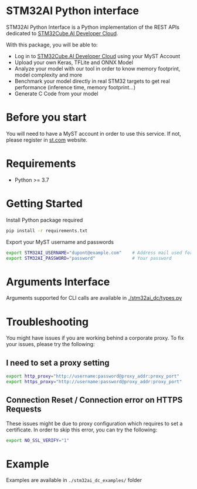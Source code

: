 # STM32AI Python interface
STM32AI Python Interface is a Python implementation of the REST APIs dedicated to [STM32Cube.AI Developer Cloud](https://stm32ai-cs.st.com/home). 

With this package, you will be able to:
- Log in to [STM32Cube.AI Developer Cloud](https://stm32ai-cs.st.com/home) using your MyST Account
- Upload your own Keras, TFLite and ONNX Model
- Analyze your model with our tool in order to know memory footprint, model complexity and more
- Benchmark your model directly in real STM32 targets to get real performance (inference time, memory footprint...)
- Generate C Code from your model


# Before you start

You will need to have a MyST account in order to use this service. If not, please register in [st.com](https://www.st.com/content/st_com/en.html) website.

# Requirements
- Python >= 3.7

# Getting Started

Install Python package required
```sh
pip install -r requirements.txt
```

Export your MyST username and passwords 

```sh
export STM32AI_USERNAME="dupont@example.com"    # Address mail used for your MyST Account
export STM32AI_PASSWORD="password"              # Your password
```

# Arguments Interface

Arguments supported for CLI calls are available in [./stm32ai_dc/types.py](https://github.com/STMicroelectronics/stm32ai-modelzoo/blob/75947f8946c144e0fdd341c189d327bcc187db22/common/stm32ai_dc/types.py#L77)


# Troubleshooting

You might have issues if you are working behind a corporate proxy. To fix your issues, please try the following:

## I need to set a proxy setting

```sh
export http_proxy="http://username:password@proxy_addr:proxy_port"
export https_proxy="http://username:password@proxy_addr:proxy_port"
```

## Connection Reset / Connection error on HTTPS Requests

These issues might be due to proxy configuration which requires to set a certificate.
In order to skip this error, you can try the following:

```sh
export NO_SSL_VERIFY="1"
```

# Example

Examples are available in `./stm32ai_dc_examples/` folder